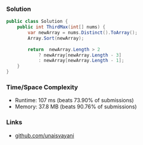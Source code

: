 ### Solution

```c#
public class Solution {
    public int ThirdMax(int[] nums) {
        var newArray = nums.Distinct().ToArray();
        Array.Sort(newArray);
        
        return  newArray.Length > 2 
            ? newArray[newArray.Length - 3] 
            : newArray[newArray.Length - 1];
    }
}
```

### Time/Space Complexity

- Runtime: 107 ms (beats 73.90% of submissions)
- Memory: 37.8 MB (beats 90.76% of submissions)

### Links

- [github.com/unaisvayani](https://github.com/unaisvayani)